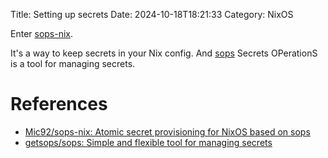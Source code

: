 Title: Setting up secrets
Date: 2024-10-18T18:21:33
Category: NixOS

Enter [sops-nix](https://github.com/Mic92/sops-nix).

It's a way to keep secrets in your Nix config.
And [sops](https://github.com/getsops/sops#2usage) Secrets OPerationS is a tool
for managing secrets.

[^NOTE]: Sops can use different backends, it'd be cool if it could use ESC.

# References

- [Mic92/sops-nix: Atomic secret provisioning for NixOS based on sops](https://github.com/Mic92/sops-nix)
- [getsops/sops: Simple and flexible tool for managing secrets](https://github.com/getsops/sops#2usage)
